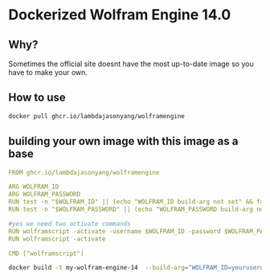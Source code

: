 # Dockerized Wolfram Engine 14.0

## Why?

Sometimes the official site doesnt have the most up-to-date image so you have to make your own.

## How to use

```bash
docker pull ghcr.io/lambdajasonyang/wolframengine
```

## building your own image with this image as a base

```yml
FROM ghcr.io/lambdajasonyang/wolframengine

ARG WOLFRAM_ID
ARG WOLFRAM_PASSWORD
RUN test -n "$WOLFRAM_ID" || (echo "WOLFRAM_ID build-arg not set" && false)
RUN test -n "$WOLFRAM_PASSWORD" || (echo "WOLFRAM_PASSWORD build-arg not set" && false)

#yes we need two activate commands
RUN wolframscript -activate -username $WOLFRAM_ID -password $WOLFRAM_PASSWORD
RUN wolframscript -activate

CMD ["wolframscript"]
```

```bash
docker build -t my-wolfram-engine-14  --build-arg="WOLFRAM_ID=yourusername@example.com" --build-arg="WOLFRAM_PASSWORD=yourpassword" .
```
